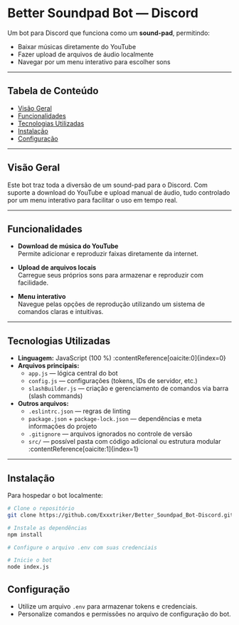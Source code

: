 #  Better Soundpad Bot — Discord

Um bot para Discord que funciona como um **sound-pad**, permitindo:

- Baixar músicas diretamente do YouTube  
- Fazer upload de arquivos de áudio localmente  
- Navegar por um menu interativo para escolher sons

---

##  Tabela de Conteúdo

- [Visão Geral](#visão-geral)  
- [Funcionalidades](#funcionalidades)  
- [Tecnologias Utilizadas](#tecnologias-utilizadas)  
- [Instalação](#instalação)  
- [Configuração](#configuração)  

---

##  Visão Geral

Este bot traz toda a diversão de um sound-pad para o Discord. Com suporte a download do YouTube e upload manual de áudio, tudo controlado por um menu interativo para facilitar o uso em tempo real.

---

##  Funcionalidades

-  **Download de música do YouTube**  
  Permite adicionar e reproduzir faixas diretamente da internet.

-  **Upload de arquivos locais**  
  Carregue seus próprios sons para armazenar e reproduzir com facilidade.

-  **Menu interativo**  
  Navegue pelas opções de reprodução utilizando um sistema de comandos claras e intuitivas.

---

##  Tecnologias Utilizadas

- **Linguagem:** JavaScript (100 %) :contentReference[oaicite:0]{index=0}  
- **Arquivos principais:**
  - `app.js` — lógica central do bot  
  - `config.js` — configurações (tokens, IDs de servidor, etc.)  
  - `slashBuilder.js` — criação e gerenciamento de comandos via barra (slash commands)  
- **Outros arquivos:**
  - `.eslintrc.json` — regras de linting  
  - `package.json` + `package-lock.json` — dependências e meta informações do projeto  
  - `.gitignore` — arquivos ignorados no controle de versão  
  - `src/` — possível pasta com código adicional ou estrutura modular :contentReference[oaicite:1]{index=1}

---

## Instalação
Para hospedar o bot localmente:
```bash
# Clone o repositório
git clone https://github.com/Exxxtriker/Better_Soundpad_Bot-Discord.git

# Instale as dependências
npm install

# Configure o arquivo .env com suas credenciais

# Inicie o bot
node index.js
```

## Configuração
- Utilize um arquivo `.env` para armazenar tokens e credenciais.
- Personalize comandos e permissões no arquivo de configuração do bot.

